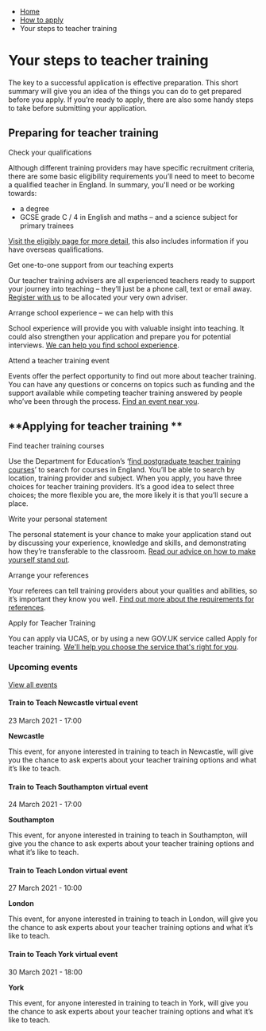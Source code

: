 *   [Home](/)
*   [How to apply](/how-to-apply)
*   Your steps to teacher training

Your steps to teacher training
==============================

The key to a successful application is effective preparation. This short summary will give you an idea of the things you can do to get prepared before you apply. If you’re ready to apply, there are also some handy steps to take before submitting your application.

Preparing for teacher training 
-------------------------------

Check your qualifications

Although different training providers may have specific recruitment criteria, there are some basic eligibility requirements you’ll need to meet to become a qualified teacher in England. In summary, you'll need or be working towards: 

*   a degree 
*   GCSE grade C / 4 in English and maths – and a science subject for primary trainees 

[Visit the eligibly page for more detail](/node/2285), this also includes information if you have overseas qualifications. 

Get one-to-one support from our teaching experts

Our teacher training advisers are all experienced teachers ready to support your journey into teaching – they’ll just be a phone call, text or email away. [Register with us](https://register.getintoteaching.education.gov.uk/register) to be allocated your very own adviser. 

Arrange school experience – we can help with this

School experience will provide you with valuable insight into teaching. It could also strengthen your application and prepare you for potential interviews. [We can help you find school experience](https://getintoteaching.education.gov.uk/school-experience). 

Attend a teacher training event

Events offer the perfect opportunity to find out more about teacher training. You can have any questions or concerns on topics such as funding and the support available while competing teacher training answered by people who’ve been through the process. [Find an event near you](https://getintoteaching.education.gov.uk/teaching-events).

**Applying for teacher training **
----------------------------------

Find teacher training courses

Use the Department for Education’s ‘[find postgraduate teacher training courses](https://find-postgraduate-teacher-training.education.gov.uk/)’ to search for courses in England. You’ll be able to search by location, training provider and subject. When you apply, you have three choices for teacher training providers. It’s a good idea to select three choices; the more flexible you are, the more likely it is that you’ll secure a place.  

Write your personal statement

The personal statement is your chance to make your application stand out by discussing your experience, knowledge and skills, and demonstrating how they’re transferable to the classroom. [Read our advice on how to make yourself stand out](https://getintoteaching.education.gov.uk/how-to-apply-for-teacher-training/preparing-your-teacher-training-personal-statement).

Arrange your references

Your referees can tell training providers about your qualities and abilities, so it’s important they know you well. [Find out more about the requirements for references](https://getintoteaching.education.gov.uk/how-to-apply-for-teacher-training/arranging-your-teacher-training-references). 

Apply for Teacher Training

You can apply via UCAS, or by using a new GOV.UK service called Apply for teacher training. [We'll help you choose the service that's right for you](https://getintoteaching.education.gov.uk/how-to-apply/apply-for-teacher-training).

### Upcoming events

[View all events](/teaching-events)

[](/teaching-events/train-to-teach-events/train-to-teach-newcastle-virtual-event-230321)

#### Train to Teach Newcastle virtual event

23 March 2021 - 17:00

**Newcastle**

This event, for anyone interested in training to teach in Newcastle, will give you the chance to ask experts about your teacher training options and what it’s like to teach.

[](/teaching-events/train-to-teach-events/train-to-teach-southampton-virtual-event-240321)

#### Train to Teach Southampton virtual event

24 March 2021 - 17:00

**Southampton**

This event, for anyone interested in training to teach in Southampton, will give you the chance to ask experts about your teacher training options and what it’s like to teach.

[](/teaching-events/train-to-teach-events/train-to-teach-london-virtual-event-270321)

#### Train to Teach London virtual event

27 March 2021 - 10:00

**London**

This event, for anyone interested in training to teach in London, will give you the chance to ask experts about your teacher training options and what it’s like to teach.

[](/teaching-events/train-to-teach-events/train-to-teach-york-virtual-event-300321)

#### Train to Teach York virtual event

30 March 2021 - 18:00

**York**

This event, for anyone interested in training to teach in York, will give you the chance to ask experts about your teacher training options and what it’s like to teach.